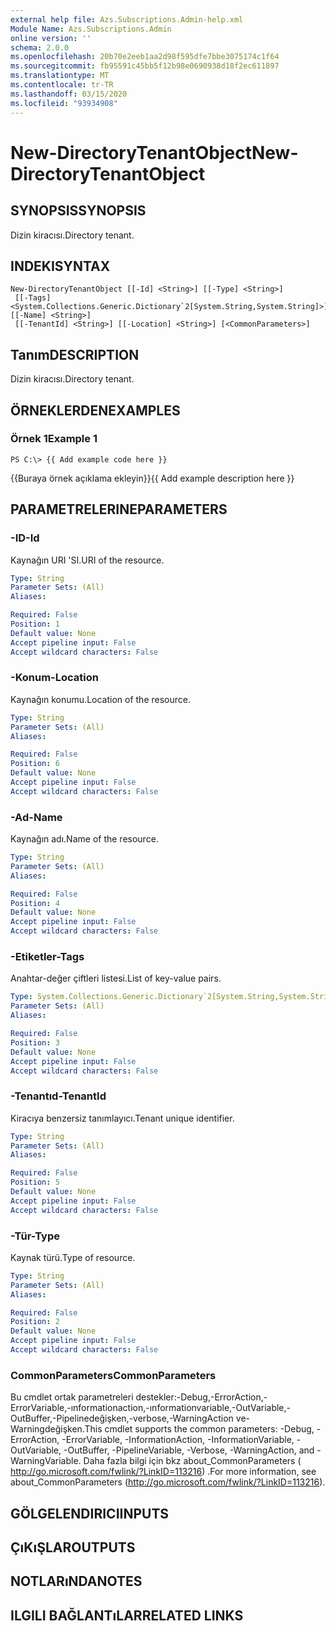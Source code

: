 ```yaml
---
external help file: Azs.Subscriptions.Admin-help.xml
Module Name: Azs.Subscriptions.Admin
online version: ''
schema: 2.0.0
ms.openlocfilehash: 20b70e2eeb1aa2d98f595dfe7bbe3075174c1f64
ms.sourcegitcommit: fb95591c45bb5f12b98e0690938d18f2ec611897
ms.translationtype: MT
ms.contentlocale: tr-TR
ms.lasthandoff: 03/15/2020
ms.locfileid: "93934908"
---
```

# <span data-ttu-id="c625f-101">New-DirectoryTenantObject</span><span class="sxs-lookup"><span data-stu-id="c625f-101">New-DirectoryTenantObject</span></span>

## <span data-ttu-id="c625f-102">SYNOPSIS</span><span class="sxs-lookup"><span data-stu-id="c625f-102">SYNOPSIS</span></span>
<span data-ttu-id="c625f-103">Dizin kiracısı.</span><span class="sxs-lookup"><span data-stu-id="c625f-103">Directory tenant.</span></span>

## <span data-ttu-id="c625f-104">INDEKI</span><span class="sxs-lookup"><span data-stu-id="c625f-104">SYNTAX</span></span>

```
New-DirectoryTenantObject [[-Id] <String>] [[-Type] <String>]
 [[-Tags] <System.Collections.Generic.Dictionary`2[System.String,System.String]>] [[-Name] <String>]
 [[-TenantId] <String>] [[-Location] <String>] [<CommonParameters>]
```

## <span data-ttu-id="c625f-105">Tanım</span><span class="sxs-lookup"><span data-stu-id="c625f-105">DESCRIPTION</span></span>
<span data-ttu-id="c625f-106">Dizin kiracısı.</span><span class="sxs-lookup"><span data-stu-id="c625f-106">Directory tenant.</span></span>

## <span data-ttu-id="c625f-107">ÖRNEKLERDEN</span><span class="sxs-lookup"><span data-stu-id="c625f-107">EXAMPLES</span></span>

### <span data-ttu-id="c625f-108">Örnek 1</span><span class="sxs-lookup"><span data-stu-id="c625f-108">Example 1</span></span>
```
PS C:\> {{ Add example code here }}
```

<span data-ttu-id="c625f-109">{{Buraya örnek açıklama ekleyin}}</span><span class="sxs-lookup"><span data-stu-id="c625f-109">{{ Add example description here }}</span></span>

## <span data-ttu-id="c625f-110">PARAMETRELERINE</span><span class="sxs-lookup"><span data-stu-id="c625f-110">PARAMETERS</span></span>

### <span data-ttu-id="c625f-111">-ID</span><span class="sxs-lookup"><span data-stu-id="c625f-111">-Id</span></span>
<span data-ttu-id="c625f-112">Kaynağın URI 'SI.</span><span class="sxs-lookup"><span data-stu-id="c625f-112">URI of the resource.</span></span>

```yaml
Type: String
Parameter Sets: (All)
Aliases: 

Required: False
Position: 1
Default value: None
Accept pipeline input: False
Accept wildcard characters: False
```

### <span data-ttu-id="c625f-113">-Konum</span><span class="sxs-lookup"><span data-stu-id="c625f-113">-Location</span></span>
<span data-ttu-id="c625f-114">Kaynağın konumu.</span><span class="sxs-lookup"><span data-stu-id="c625f-114">Location of the resource.</span></span>

```yaml
Type: String
Parameter Sets: (All)
Aliases: 

Required: False
Position: 6
Default value: None
Accept pipeline input: False
Accept wildcard characters: False
```

### <span data-ttu-id="c625f-115">-Ad</span><span class="sxs-lookup"><span data-stu-id="c625f-115">-Name</span></span>
<span data-ttu-id="c625f-116">Kaynağın adı.</span><span class="sxs-lookup"><span data-stu-id="c625f-116">Name of the resource.</span></span>

```yaml
Type: String
Parameter Sets: (All)
Aliases: 

Required: False
Position: 4
Default value: None
Accept pipeline input: False
Accept wildcard characters: False
```

### <span data-ttu-id="c625f-117">-Etiketler</span><span class="sxs-lookup"><span data-stu-id="c625f-117">-Tags</span></span>
<span data-ttu-id="c625f-118">Anahtar-değer çiftleri listesi.</span><span class="sxs-lookup"><span data-stu-id="c625f-118">List of key-value pairs.</span></span>

```yaml
Type: System.Collections.Generic.Dictionary`2[System.String,System.String]
Parameter Sets: (All)
Aliases: 

Required: False
Position: 3
Default value: None
Accept pipeline input: False
Accept wildcard characters: False
```

### <span data-ttu-id="c625f-119">-Tenantıd</span><span class="sxs-lookup"><span data-stu-id="c625f-119">-TenantId</span></span>
<span data-ttu-id="c625f-120">Kiracıya benzersiz tanımlayıcı.</span><span class="sxs-lookup"><span data-stu-id="c625f-120">Tenant unique identifier.</span></span>

```yaml
Type: String
Parameter Sets: (All)
Aliases: 

Required: False
Position: 5
Default value: None
Accept pipeline input: False
Accept wildcard characters: False
```

### <span data-ttu-id="c625f-121">-Tür</span><span class="sxs-lookup"><span data-stu-id="c625f-121">-Type</span></span>
<span data-ttu-id="c625f-122">Kaynak türü.</span><span class="sxs-lookup"><span data-stu-id="c625f-122">Type of resource.</span></span>

```yaml
Type: String
Parameter Sets: (All)
Aliases: 

Required: False
Position: 2
Default value: None
Accept pipeline input: False
Accept wildcard characters: False
```

### <span data-ttu-id="c625f-123">CommonParameters</span><span class="sxs-lookup"><span data-stu-id="c625f-123">CommonParameters</span></span>
<span data-ttu-id="c625f-124">Bu cmdlet ortak parametreleri destekler:-Debug,-ErrorAction,-ErrorVariable,-ınformationaction,-ınformationvariable,-OutVariable,-OutBuffer,-Pipelinedeğişken,-verbose,-WarningAction ve-Warningdeğişken.</span><span class="sxs-lookup"><span data-stu-id="c625f-124">This cmdlet supports the common parameters: -Debug, -ErrorAction, -ErrorVariable, -InformationAction, -InformationVariable, -OutVariable, -OutBuffer, -PipelineVariable, -Verbose, -WarningAction, and -WarningVariable.</span></span> <span data-ttu-id="c625f-125">Daha fazla bilgi için bkz about_CommonParameters ( http://go.microsoft.com/fwlink/?LinkID=113216) .</span><span class="sxs-lookup"><span data-stu-id="c625f-125">For more information, see about_CommonParameters (http://go.microsoft.com/fwlink/?LinkID=113216).</span></span>

## <span data-ttu-id="c625f-126">GÖLGELENDIRICI</span><span class="sxs-lookup"><span data-stu-id="c625f-126">INPUTS</span></span>

## <span data-ttu-id="c625f-127">ÇıKıŞLAR</span><span class="sxs-lookup"><span data-stu-id="c625f-127">OUTPUTS</span></span>

## <span data-ttu-id="c625f-128">NOTLARıNDA</span><span class="sxs-lookup"><span data-stu-id="c625f-128">NOTES</span></span>

## <span data-ttu-id="c625f-129">ILGILI BAĞLANTıLAR</span><span class="sxs-lookup"><span data-stu-id="c625f-129">RELATED LINKS</span></span>

